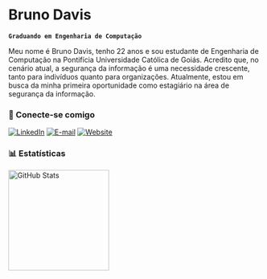 # Bruno Davis

**`Graduando em Engenharia de Computação`**

Meu nome é Bruno Davis, tenho 22 anos e sou estudante de Engenharia de Computação na Pontifícia Universidade Católica de Goiás. Acredito que, no cenário atual, a segurança da informação é uma necessidade crescente, tanto para indivíduos quanto para organizações. Atualmente, estou em busca da minha primeira oportunidade como estagiário na área de segurança da informação.

### 🤝 Conecte-se comigo

[![LinkedIn](https://img.shields.io/badge/LinkedIn-0077B5?style=for-the-badge&logoColor=white)](https://www.linkedin.com/in/brunodavissr)
[![E-mail](https://img.shields.io/badge/Email-D14836?style=for-the-badge&logoColor=white)](mailto:brunodavissr@gmail.com)
[![Website](https://img.shields.io/badge/Portfolio-001A2F?style=for-the-badge&logoColor=white)](https://brunodavissr.github.io/portfolio)

### 📊 Estatísticas

<p>
<img 
      align="left" 
      alt="GitHub Stats" 
      height="200" 
      src="https://github-readme-stats.vercel.app/api/top-langs/?username=brunodavissr&theme=tokyonight&layout=compact&custom_title=Linguagens%20mais%20utilizadas&langs_count=9" 
  />
</p>
